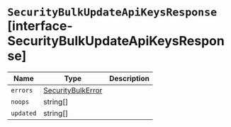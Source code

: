 # `SecurityBulkUpdateApiKeysResponse` [interface-SecurityBulkUpdateApiKeysResponse]

| Name | Type | Description |
| - | - | - |
| `errors` | [SecurityBulkError](./SecurityBulkError.md) | &nbsp; |
| `noops` | string[] | &nbsp; |
| `updated` | string[] | &nbsp; |

